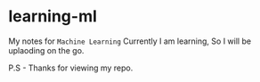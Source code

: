 # learning-ml

My notes for `Machine Learning`
Currently I am learning, So I will be uplaoding on the go.

P.S - Thanks for viewing my repo.

